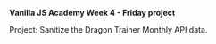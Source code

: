 **Vanilla JS Academy Week 4 - Friday project**

Project: Sanitize the Dragon Trainer Monthly API data.
